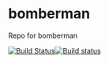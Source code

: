 # bomberman
Repo for bomberman

[![Build Status](https://travis-ci.org/NadzwyczajnaGrupaRobocza/bomberman.svg?branch=master)](https://travis-ci.org/NadzwyczajnaGrupaRobocza/bomberman)[![Build status](https://ci.appveyor.com/api/projects/status/421n9ilshmx9sk7x/branch/master?svg=true)](https://ci.appveyor.com/project/kn65op/bomberman/branch/master)
